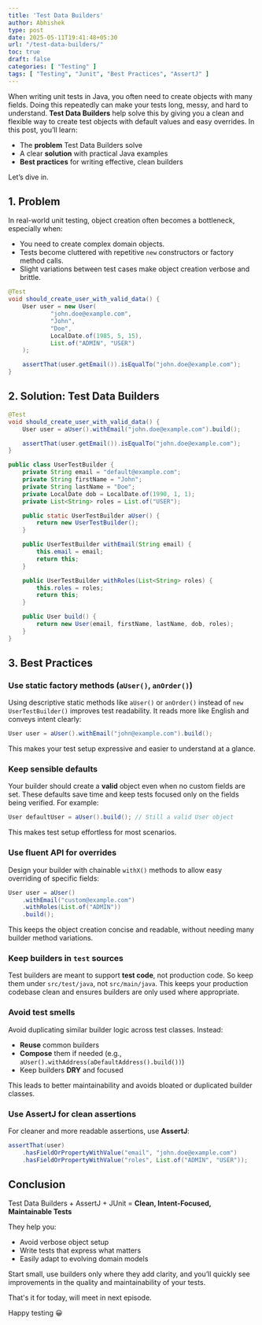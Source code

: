 ```yaml
---
title: 'Test Data Builders'
author: Abhishek
type: post
date: 2025-05-11T19:41:48+05:30
url: "/test-data-builders/"
toc: true
draft: false
categories: [ "Testing" ]
tags: [ "Testing", "Junit", "Best Practices", "AssertJ" ]
---
```


When writing unit tests in Java, you often need to create objects with many fields. Doing this repeatedly can make your
tests long, messy, and hard to understand. **Test Data Builders** help solve this by giving you a clean and flexible way
to create test objects with default values and easy overrides.
In this post, you’ll learn:

- The **problem** Test Data Builders solve
- A clear **solution** with practical Java examples
- **Best practices** for writing effective, clean builders

Let’s dive in.

## 1. Problem

In real-world unit testing, object creation often becomes a bottleneck, especially when:

- You need to create complex domain objects.
- Tests become cluttered with repetitive `new` constructors or factory method calls.
- Slight variations between test cases make object creation verbose and brittle.

```java
@Test
void should_create_user_with_valid_data() {
    User user = new User(
            "john.doe@example.com",
            "John",
            "Doe",
            LocalDate.of(1985, 5, 15),
            List.of("ADMIN", "USER")
    );

    assertThat(user.getEmail()).isEqualTo("john.doe@example.com");
}
```

## 2. Solution: Test Data Builders

```java
@Test
void should_create_user_with_valid_data() {
    User user = aUser().withEmail("john.doe@example.com").build();

    assertThat(user.getEmail()).isEqualTo("john.doe@example.com");
}
```

```java
public class UserTestBuilder {
    private String email = "default@example.com";
    private String firstName = "John";
    private String lastName = "Doe";
    private LocalDate dob = LocalDate.of(1990, 1, 1);
    private List<String> roles = List.of("USER");

    public static UserTestBuilder aUser() {
        return new UserTestBuilder();
    }

    public UserTestBuilder withEmail(String email) {
        this.email = email;
        return this;
    }

    public UserTestBuilder withRoles(List<String> roles) {
        this.roles = roles;
        return this;
    }

    public User build() {
        return new User(email, firstName, lastName, dob, roles);
    }
}
```

## 3. Best Practices

### Use static factory methods (`aUser()`, `anOrder()`)

Using descriptive static methods like `aUser()` or `anOrder()` instead of `new UserTestBuilder()` improves test readability. It reads more like English and conveys intent clearly:
```java
User user = aUser().withEmail("john@example.com").build();
```
This makes your test setup expressive and easier to understand at a glance.

### Keep sensible defaults

Your builder should create a **valid** object even when no custom fields are set. These defaults save time and keep tests focused only on the fields being verified. For example:
```java
User defaultUser = aUser().build(); // Still a valid User object
```
This makes test setup effortless for most scenarios.

### Use fluent API for overrides

Design your builder with chainable `withX()` methods to allow easy overriding of specific fields:
```java
User user = aUser()
    .withEmail("custom@example.com")
    .withRoles(List.of("ADMIN"))
    .build();
```
This keeps the object creation concise and readable, without needing many builder method variations.

### Keep builders in `test` sources

Test builders are meant to support **test code**, not production code. So keep them under `src/test/java`, not `src/main/java`. This keeps your production codebase clean and ensures builders are only used where appropriate.

### Avoid test smells

Avoid duplicating similar builder logic across test classes. Instead:
- **Reuse** common builders
- **Compose** them if needed (e.g., `aUser().withAddress(aDefaultAddress().build())`)
- Keep builders **DRY** and focused

This leads to better maintainability and avoids bloated or duplicated builder classes.

### Use AssertJ for clean assertions

For cleaner and more readable assertions, use **AssertJ**:
```java
assertThat(user)
    .hasFieldOrPropertyWithValue("email", "john.doe@example.com")
    .hasFieldOrPropertyWithValue("roles", List.of("ADMIN", "USER"));
```

## Conclusion

Test Data Builders + AssertJ + JUnit = **Clean, Intent-Focused, Maintainable Tests**

They help you:

- Avoid verbose object setup
- Write tests that express what matters
- Easily adapt to evolving domain models

Start small, use builders only where they add clarity, and you’ll quickly see improvements in the quality and
maintainability of your tests.

That's it for today, will meet in next episode.

Happy testing :grinning:
